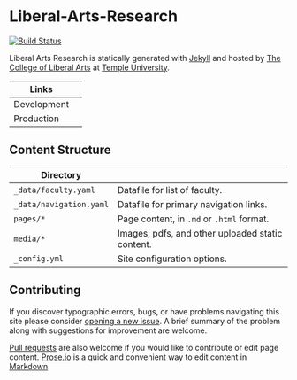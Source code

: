 # Liberal-Arts-Research 

[![Build Status][travis-img]][travis]

Liberal Arts Research is statically generated with [Jekyll](https://jekyllrb.com) and hosted by [The College of Liberal Arts](https://liberalarts.temple.edu) at [Temple University](https://temple.edu).

| Links |  |
| --- | --- |
| Development |  |
| Production |  |

## Content Structure

| Directory |  |
| --- | --- |
| ````_data/faculty.yaml```` | Datafile for list of faculty. |
| ````_data/navigation.yaml```` | Datafile for primary   navigation links. |
| ````pages/*```` | Page content, in ````.md```` or ````.html```` format. |
| ````media/*```` | Images, pdfs, and other uploaded static content. |
| ````_config.yml```` | Site configuration options. |

## Contributing

If you discover typographic errors, bugs, or have problems navigating this site please consider [opening a new issue][issue]. A brief summary of the problem along with suggestions for improvement are welcome.

[Pull requests][pr] are also welcome if you would like to contribute or edit page content. [Prose.io][prose] is a quick and convenient way to edit content in [Markdown][md].


[travis]: https://travis-ci.org/TULiberalArts/Pre-Law
[travis-img]: https://travis-ci.org/TULiberalArts/Liberal-Arts-Research.svg?branch=master
[jekyll]: https://https://jekyllrb.com
[issue]: https://github.com/TULiberalArts/Liberal-Arts-Research/issues
[pr]: https://help.github.com/articles/about-pull-requests/
[prose]: https://prose.io/#TULiberalArts/Liberal-Arts-Research
[md]: http://whatismarkdown.com/
